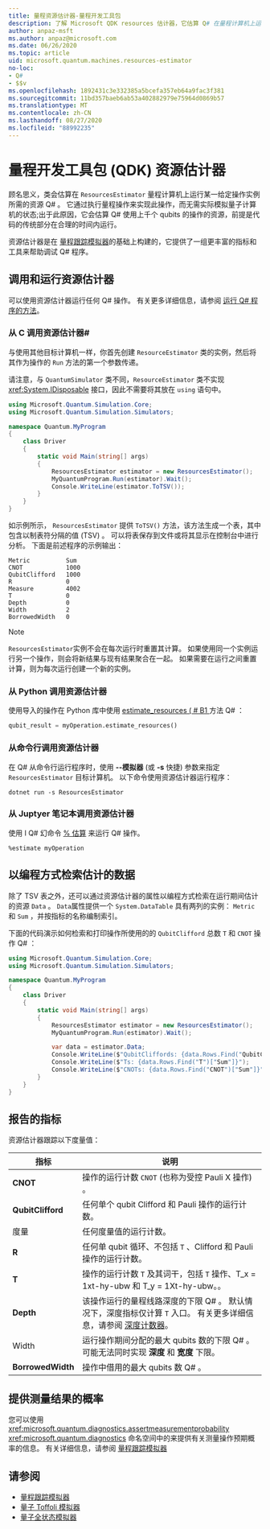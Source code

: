 ```yaml
---
title: 量程资源估计器-量程开发工具包
description: 了解 Microsoft QDK resources 估计器，它估算 Q# 在量程计算机上运行某一给定操作实例所需的资源。
author: anpaz-msft
ms.author: anpaz@microsoft.com
ms.date: 06/26/2020
ms.topic: article
uid: microsoft.quantum.machines.resources-estimator
no-loc:
- Q#
- $$v
ms.openlocfilehash: 1892431c3e332385a5bcefa357eb64a9fac3f381
ms.sourcegitcommit: 11bd357baeb6ab53a402882979e75964d0869b57
ms.translationtype: MT
ms.contentlocale: zh-CN
ms.lasthandoff: 08/27/2020
ms.locfileid: "88992235"
---
```

# <a name="quantum-development-kit-qdk-resources-estimator"></a>量程开发工具包 (QDK) 资源估计器

顾名思义，类会估算在 `ResourcesEstimator` 量程计算机上运行某一给定操作实例所需的资源 Q# 。 它通过执行量程操作来实现此操作，而无需实际模拟量子计算机的状态;出于此原因，它会估算 Q# 使用上千个 qubits 的操作的资源，前提是代码的传统部分在合理的时间内运行。

资源估计器是在 [量程跟踪模拟器](xref:microsoft.quantum.machines.qc-trace-simulator.intro)的基础上构建的，它提供了一组更丰富的指标和工具来帮助调试 Q# 程序。

## <a name="invoking-and-running-the-resources-estimator"></a>调用和运行资源估计器

可以使用资源估计器运行任何 Q# 操作。 有关更多详细信息，请参阅 [运行 Q# 程序的方法](xref:microsoft.quantum.guide.host-programs)。

### <a name="invoking-the-resources-estimator-from-c"></a>从 C 调用资源估计器# 

与使用其他目标计算机一样，你首先创建 `ResourceEstimator` 类的实例，然后将其作为操作的 `Run` 方法的第一个参数传递。

请注意，与 `QuantumSimulator` 类不同，`ResourceEstimator` 类不实现 <xref:System.IDisposable> 接口，因此不需要将其放在 `using` 语句中。

```csharp
using Microsoft.Quantum.Simulation.Core;
using Microsoft.Quantum.Simulation.Simulators;

namespace Quantum.MyProgram
{
    class Driver
    {
        static void Main(string[] args)
        {
            ResourcesEstimator estimator = new ResourcesEstimator();
            MyQuantumProgram.Run(estimator).Wait();
            Console.WriteLine(estimator.ToTSV());
        }
    }
}
```

如示例所示， `ResourcesEstimator` 提供 `ToTSV()` 方法，该方法生成一个表，其中包含以制表符分隔的值 (TSV) 。 可以将表保存到文件或将其显示在控制台中进行分析。 下面是前述程序的示例输出：

```output
Metric          Sum
CNOT            1000
QubitClifford   1000
R               0
Measure         4002
T               0
Depth           0
Width           2
BorrowedWidth   0
```

> [!NOTE]
> `ResourcesEstimator`实例不会在每次运行时重置其计算。 如果使用同一个实例运行另一个操作，则会将新结果与现有结果聚合在一起。 如果需要在运行之间重置计算，则为每次运行创建一个新的实例。

### <a name="invoking-the-resources-estimator-from-python"></a>从 Python 调用资源估计器

使用导入的操作在 Python 库中使用 [estimate_resources ( # B1 ](https://docs.microsoft.com/python/qsharp-core/qsharp.loader.qsharpcallable) 方法 Q# ：

```python
qubit_result = myOperation.estimate_resources()
```

### <a name="invoking-the-resources-estimator-from-the-command-line"></a>从命令行调用资源估计器

在 Q# 从命令行运行程序时，使用 **--模拟器** (或 **-s** 快捷) 参数来指定 `ResourcesEstimator` 目标计算机。 以下命令使用资源估计器运行程序： 

```dotnetcli
dotnet run -s ResourcesEstimator
```

### <a name="invoking-the-resources-estimator-from-juptyer-notebooks"></a>从 Juptyer 笔记本调用资源估计器

使用 I Q# 幻命令 [% 估算](xref:microsoft.quantum.iqsharp.magic-ref.simulate) 来运行 Q# 操作。

```
%estimate myOperation
```

## <a name="programmatically-retrieving-the-estimated-data"></a>以编程方式检索估计的数据

除了 TSV 表之外，还可以通过资源估计器的属性以编程方式检索在运行期间估计的资源 `Data` 。 `Data`属性提供一个 `System.DataTable` 具有两列的实例： `Metric` 和 `Sum` ，并按指标的名称编制索引。

下面的代码演示如何检索和打印操作所使用的的 `QubitClifford` 总数 `T` 和 `CNOT` 操作 Q# ：

```csharp
using Microsoft.Quantum.Simulation.Core;
using Microsoft.Quantum.Simulation.Simulators;

namespace Quantum.MyProgram
{
    class Driver
    {
        static void Main(string[] args)
        {
            ResourcesEstimator estimator = new ResourcesEstimator();
            MyQuantumProgram.Run(estimator).Wait();

            var data = estimator.Data;
            Console.WriteLine($"QubitCliffords: {data.Rows.Find("QubitClifford")["Sum"]}");
            Console.WriteLine($"Ts: {data.Rows.Find("T")["Sum"]}");
            Console.WriteLine($"CNOTs: {data.Rows.Find("CNOT")["Sum"]}");
        }
    }
}
```

## <a name="metrics-reported"></a>报告的指标

资源估计器跟踪以下度量值：

|指标|说明|
|----|----|
|__CNOT__    |操作的运行计数 `CNOT` (也称为受控 Pauli X 操作) 。|
|__QubitClifford__ |任何单个 qubit Clifford 和 Pauli 操作的运行计数。|
|度量     |任何度量值的运行计数。  |
|__R__    |任何单 qubit 循环、不包括 `T` 、Clifford 和 Pauli 操作的运行计数。  |
|__T__    |操作的运行计数 `T` 及其词干，包括 `T` 操作、T_x = 1xt-hy-ubw 和 T_y = 1Xt-hy-ubw。。  |
|__Depth__|该操作运行的量程线路深度的下限 Q# 。 默认情况下，深度指标仅计算 `T` 入口。 有关更多详细信息，请参阅 [深度计数器](xref:microsoft.quantum.machines.qc-trace-simulator.depth-counter)。   |
|Width    |运行操作期间分配的最大 qubits 数的下限 Q# 。 可能无法同时实现 __深度__ 和 __宽度__ 下限。  |
|__BorrowedWidth__    |操作中借用的最大 qubits 数 Q# 。  |

## <a name="providing-the-probability-of-measurement-outcomes"></a>提供测量结果的概率

您可以使用 <xref:microsoft.quantum.diagnostics.assertmeasurementprobability> <xref:microsoft.quantum.diagnostics> 命名空间中的来提供有关测量操作预期概率的信息。 有关详细信息，请参阅 [量程跟踪模拟器](xref:microsoft.quantum.machines.qc-trace-simulator.intro)

## <a name="see-also"></a>请参阅

- [量程跟踪模拟器](xref:microsoft.quantum.machines.qc-trace-simulator.intro)
- [量子 Toffoli 模拟器](xref:microsoft.quantum.machines.toffoli-simulator)
- [量子全状态模拟器](xref:microsoft.quantum.machines.full-state-simulator) 